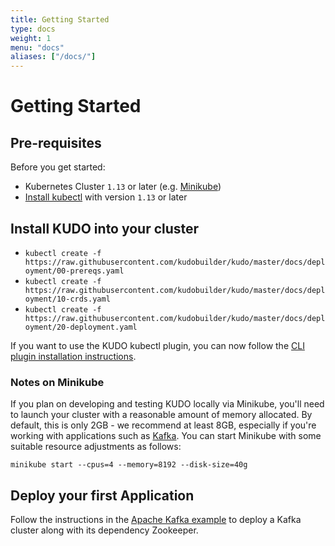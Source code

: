 ```yaml
---
title: Getting Started
type: docs
weight: 1
menu: "docs"
aliases: ["/docs/"]
---
```


# Getting Started

## Pre-requisites

Before you get started:

- Kubernetes Cluster `1.13` or later (e.g. [Minikube](https://kubernetes.io/docs/tasks/tools/install-minikube/))
- [Install kubectl](https://kubernetes.io/docs/tasks/tools/install-kubectl/) with version `1.13` or later

## Install KUDO into your cluster

- `kubectl create -f https://raw.githubusercontent.com/kudobuilder/kudo/master/docs/deployment/00-prereqs.yaml`
- `kubectl create -f https://raw.githubusercontent.com/kudobuilder/kudo/master/docs/deployment/10-crds.yaml`
- `kubectl create -f https://raw.githubusercontent.com/kudobuilder/kudo/master/docs/deployment/20-deployment.yaml`

If you want to use the KUDO kubectl plugin, you can now follow the [CLI plugin installation instructions](https://kudo.dev/docs/cli/).

### Notes on Minikube

If you plan on developing and testing KUDO locally via Minikube, you'll need to launch your cluster with a reasonable amount of memory allocated. By default, this is only 2GB - we recommend at least 8GB, especially if you're working with applications such as [Kafka](/docs/examples/apache-kafka/). You can start Minikube with some suitable resource adjustments as follows:

```shell
minikube start --cpus=4 --memory=8192 --disk-size=40g
```

## Deploy your first Application

Follow the instructions in the [Apache Kafka example](/docs/examples/apache-kafka/) to deploy a Kafka cluster along with its dependency Zookeeper.
